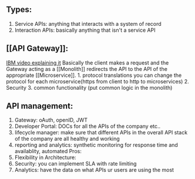 ## Types:
1. Service APIs: anything that interacts with a system of record
2. Interaction APIs: basically anything that isn't a service API
## [[API Gateway]]:
[IBM video explaining it](https://www.youtube.com/watch?v=hWRRdICvMNs&list=PLOspHqNVtKAAAq9pHWlEiRUVcYMCcu4X0&index=1)
Basically the client makes a request and the Gateway acting as a [[Monolith]] redirects the API to the API of the appropriate [[Microservice]].
	1. protocol translations
		you can change the protocol for each microservice(https from client to http to microservices)
	2. Security
	3. common functionality (put common logic in the monolith)

## API management:
1. Gateway: oAuth, openID, JWT
2. Developer Portal: DOCs for all the APIs of the company etc..
3. lifecycle manager: make sure that different APIs in the overall API stack of the company are all healthy and working 
4. reporting and analytics: synthetic monitoring for response time and availablity, automated
Pros:
1. Flexibility in Architecture:
2. Security: you can implement SLA with rate limiting
3. Analytics: have the data on what APIs ur users are using the most

